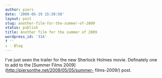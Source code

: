 ```yaml
---
author: piers
date: '2009-05-19 15:30:58'
layout: post
slug: another-film-for-the-summer-of-2009
status: publish
title: Another film for the summer of 2009
wordpress_id: '316'
? ''
: - Blog
---
```


I've just seen the trailer for the new Sherlock Holmes movie. Definately one
to add to the [Summer Films 2009](http://piersonthe.net/2009/05/05/summer-
films-2009/) post.

